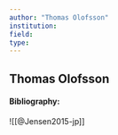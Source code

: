 ```yaml
---
author: "Thomas Olofsson"
institution:
field:
type:
---
```


## Thomas Olofsson
#### Bibliography:

![[@Jensen2015-jp]]
